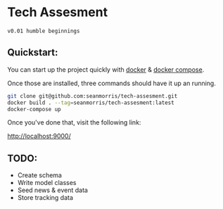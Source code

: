 # Tech Assesment

```v0.01 humble beginnings```

## Quickstart:

You can start up the project quickly with [docker](https://docs.docker.com/install/) & [docker compose](https://docs.docker.com/compose/).

Once those are installed, three commands should have it up an running.

```bash
git clone git@github.com:seanmorris/tech-assesment.git
docker build . --tag=seanmorris/tech-assesment:latest
docker-compose up
```

Once you've done that, visit the following link:

[http://localhost:9000/](http://localhost:9000/)

## TODO:

* Create schema
* Write model classes
* Seed news & event data
* Store tracking data

